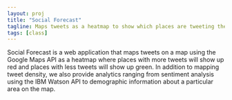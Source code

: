 ```yaml
---
layout: proj
title: "Social Forecast"
tagline: Maps tweets as a heatmap to show which places are tweeting the most
tags: [class]
---
```


Social Forecast is a web application that maps tweets on a map using the Google Maps API as a heatmap where places with more tweets will show up red and places with less tweets will show up green. In addition to mapping tweet density, we also provide analytics ranging from sentiment analysis using the IBM Watson API to demographic information about a particular area on the map.
